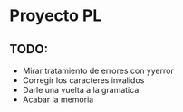 # Proyecto PL
## TODO:
- Mirar tratamiento de errores con yyerror
- Corregir los caracteres invalidos
- Darle una vuelta a la gramatica
- Acabar la memoria
